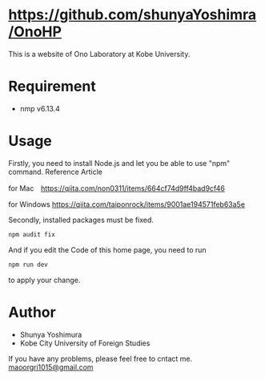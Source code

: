 # https://github.com/shunyaYoshimra/OnoHP
 
This is a website of Ono Laboratory at Kobe University.

# Requirement

* nmp v6.13.4
 
# Usage

 Firstly, you need to install Node.js and let you be able to use "npm" command.
 Reference Article 
 
 for Mac　https://qiita.com/non0311/items/664cf74d9ff4bad9cf46

 for Windows https://qiita.com/taiponrock/items/9001ae194571feb63a5e

 Secondly, installed packages must be fixed.

```bash
npm audit fix
```

And if you edit the Code of this home page, you need to run 
```bash
npm run dev
```
to apply your change.
 
# Author
 
* Shunya Yoshimura
* Kobe City University of Foreign Studies

If you have any problems, please feel free to cntact me. maoorgri1015@gmail.com